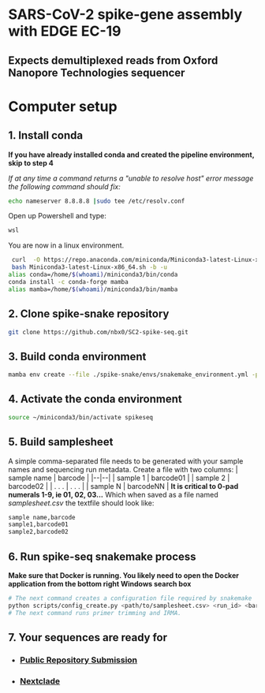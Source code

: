 # SARS-CoV-2 spike-gene assembly with EDGE EC-19
## Expects demultiplexed reads from Oxford Nanopore Technologies sequencer
#

# Computer setup
## 1. Install conda
**If you have already installed conda and created the pipeline environment, skip to step 4**

_If at any time a command returns a "unable to resolve host" error message the following command should fix:_
```bash
echo nameserver 8.8.8.8 |sudo tee /etc/resolv.conf
```

Open up Powershell and type:
```bash
wsl
```
You are now in a linux environment.
```bash
 curl  -O https://repo.anaconda.com/miniconda/Miniconda3-latest-Linux-x86_64.sh
 bash Miniconda3-latest-Linux-x86_64.sh -b -u
alias conda=/home/$(whoami)/miniconda3/bin/conda
conda install -c conda-forge mamba
alias mamba=/home/$(whoami)/miniconda3/bin/mamba
```
## 2. Clone spike-snake repository
```bash
git clone https://github.com/nbx0/SC2-spike-seq.git
```
## 3. Build conda environment
```bash
mamba env create --file ./spike-snake/envs/snakemake_environment.yml -p spikeseq

```
## 4. Activate the conda environment
```bash
source ~/miniconda3/bin/activate spikeseq
```
## 5. Build samplesheet
A simple comma-separated file needs to be generated with your sample names and sequencing run metadata. Create a file with two columns:
| sample name | barcode |
|--|--|
| sample 1 | barcode01 |
| sample 2 | barcode02 |
| . . . | . . . |
| sample N | barcodeNN |
**It is critical to 0-pad numerals 1-9, ie 01, 02, 03...**
Which when saved as a file named _samplesheet.csv_ the textfile should look like:
```bash
sample name,barcode
sample1,barcode01
sample2,barcode02
```

## 6. Run spike-seq snakemake process
**Make sure that Docker is running. You likely need to open the Docker application from the bottom right Windows search box**
```bash
# The next command creates a configuration file required by snakemake
python scripts/config_create.py <path/to/samplesheet.csv> <run_id> <barcode_kit>
# The next command runs primer trimming and IRMA.

```

## 7. Your sequences are ready for
- ### [Public Repository Submission](https://github.com/CDCgov/seqsender)
- ### [Nextclade](https://clades.nextstrain.org/)
 
